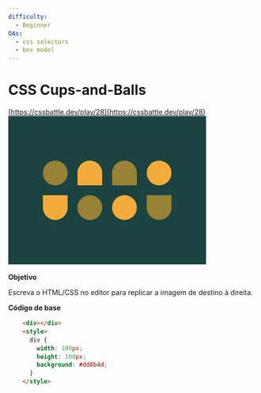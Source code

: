 ```yaml
---
difficulty:
  - Beginner
OAs:
  - css selectors
  - box model
---
```


# CSS Cups-and-Balls

[https://cssbattle.dev/play/28](https://cssbattle.dev/play/28)
![CSS Equals](css-cups-and-balls.png)

__Objetivo__

Escreva o HTML/CSS no editor para replicar a imagem de destino à direita.

__Código de base__

```html
    <div></div>
    <style>
      div {
        width: 100px;
        height: 100px;
        background: #dd6b4d;
      }
    </style>
```

